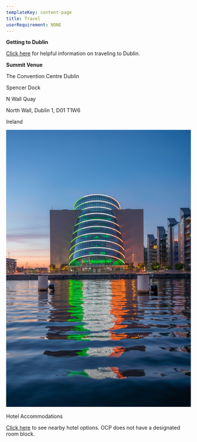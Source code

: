 ```yaml
---
templateKey: content-page
title: Travel
userRequirement: NONE
---
```

**Getting to Dublin**

[Click here](https://www.theccd.ie/event-venue/explore/getting-here/) for helpful information on traveling to Dublin.



**Summit Venue**

The Convention Centre Dublin

Spencer Dock

N Wall Quay

North Wall, Dublin 1, D01 T1W6

Ireland



![](f39ad8c2f4e76a70f38399b1043bcb4c6aa2f21f.jpg)



Hotel Accommodations

[Click here](https://www.theccd.ie/explore-dublin/hotels-nearby/) to see nearby hotel options. OCP does not have a designated room block.
